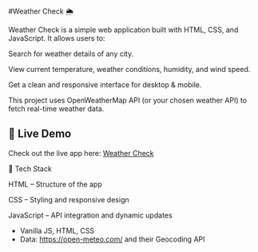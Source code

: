 #Weather Check 🌦️

Weather Check is a simple web application built with HTML, CSS, and JavaScript.
It allows users to:

Search for weather details of any city.

View current temperature, weather conditions, humidity, and wind speed.

Get a clean and responsive interface for desktop & mobile.

This project uses OpenWeatherMap API (or your chosen weather API) to fetch real-time weather data.
## 🔗 Live Demo  
Check out the live app here: [Weather Check](https://68cc3750234d1cd30417b9ef--frolicking-lebkuchen-a79a4f.netlify.app/)


🚀 Tech Stack

HTML – Structure of the app

CSS – Styling and responsive design

JavaScript – API integration and dynamic updates

- Vanilla JS, HTML, CSS
- Data: https://open-meteo.com/ and their Geocoding API


